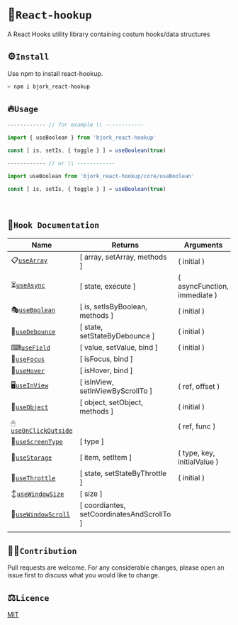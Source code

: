# 🍻`React-hookup`
A React Hooks utility library containing costum hooks/data structures

## ⚙`Install`
Use npm to install react-hookup.
```bash
> npm i bjork_react-hookup
```

## 🔥`Usage`

```js
------------ // for example \\ ------------

import { useBoolean } from 'bjork_react-hookup'

const [ is, setIs, { toggle } ] = useBoolean(true)

------------ // or \\ ------------

import useBoolean from 'bjork_react-hookup/core/useBoolean'

const [ is, setIs, { toggle } ] = useBoolean(true)

```
<br>

## 🧰`Hook Documentation`

| Name                                                                                                          | Returns                                                              | Arguments                               |
| ------------------------------------------------------------------------------------------------------------- | --------------------------------------------------------------------- | --------------------------------------- |
| 📋[`useArray`](https://github.com/EmilEinarsen/bjork_react-hookup/blob/main/docs/useArray.md)                   | [ array, setArray, methods ]                                         | ( initial )                             |
| ⏳[`useAsync`](https://github.com/EmilEinarsen/bjork_react-hookup/blob/main/docs/useAsync.md)                   | [ state, execute ]                                                    | ( asyncFunction, immediate )            |
| 🎭[`useBoolean`](https://github.com/EmilEinarsen/bjork_react-hookup/blob/main/docs/useBoolean.md)               | [ is, setIsByBoolean, methods ]                                      | ( initial )                             |
| 🏀[`useDebounce`](https://github.com/EmilEinarsen/bjork_react-hookup/blob/main/docs/useDebounce.md)             | [ state, setStateByDebounce ]                                        | ( initial )                             |
| ⌨[`useField`](https://github.com/EmilEinarsen/bjork_react-hookup/blob/main/docs/useField.md)                   | [ value, setValue, bind ]                                            | ( initial )                             |
| 🔦[`useFocus`](https://github.com/EmilEinarsen/bjork_react-hookup/blob/main/docs/useFocus.md)                   | [ isFocus, bind ]                          |                                         |
| 👻[`useHover`](https://github.com/EmilEinarsen/bjork_react-hookup/blob/main/docs/useHover.md)                   | [ isHover, bind ]                          |                                         |
| 🖥[`useInView`](https://github.com/EmilEinarsen/bjork_react-hookup/blob/main/docs/useInView.md)                 | [ isInView, setInViewByScrollTo ]                                    | ( ref, offset )                         |
| 📑[`useObject`](https://github.com/EmilEinarsen/bjork_react-hookup/blob/main/docs/useObject.md)                 | [ object, setObject, methods ]                                       | ( initial )                             |
| 🖱[`useOnClickOutside`](https://github.com/EmilEinarsen/bjork_react-hookup/blob/main/docs/useOnClickOutside.md) |                                                                      | ( ref, func )                           |
| 🤏[`useScreenType`](https://github.com/EmilEinarsen/bjork_react-hookup/blob/main/docs/useScreenType.md)         | [ type ]                                   |                                         |
| 💾[`useStorage`](https://github.com/EmilEinarsen/bjork_react-hookup/blob/main/docs/useStorage.md)               | [ item, setItem ]                                                    | ( type, key, initialValue )             |
| 🥁[`useThrottle`](https://github.com/EmilEinarsen/bjork_react-hookup/blob/main/docs/useThrottle.md)             | [ state, setStateByThrottle ]                                        | ( initial )                             |
| ↕[`useWindowSize`](https://github.com/EmilEinarsen/bjork_react-hookup/blob/main/docs/useWindowSize.md)         | [ size ]                                                              |                                         |
|🧭[`useWindowScroll`](https://github.com/EmilEinarsen/bjork_react-hookup/blob/main/docs/useWindowScroll.md)|[ coordiantes, setCoordinatesAndScrollTo ] 
|                                         |



## 👨‍💻`Contribution`
Pull requests are welcome. For any considerable changes, please open an issue first to discuss what you would like to change.<br>

## ⚖`Licence`
[MIT](https://github.com/EmilEinarsen/bjork_react-hookup/blob/master/LICENSE)












